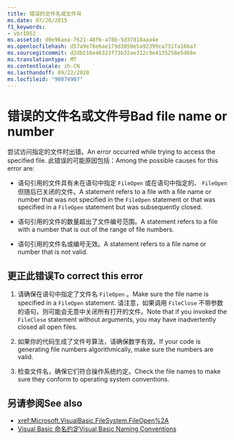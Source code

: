 ```yaml
---
title: 错误的文件名或文件号
ms.date: 07/20/2015
f1_keywords:
- vbrID52
ms.assetid: d0e96aea-7621-48f6-a78b-5d37d18aaa4e
ms.openlocfilehash: d57a9e78e6ae179d3050e5a92399ca731fa16ba7
ms.sourcegitcommit: d2db216e46323f73b32ae312c9e4135258e5d68e
ms.translationtype: MT
ms.contentlocale: zh-CN
ms.lasthandoff: 09/22/2020
ms.locfileid: "90874907"
---
```

# <a name="bad-file-name-or-number"></a><span data-ttu-id="cdba7-102">错误的文件名或文件号</span><span class="sxs-lookup"><span data-stu-id="cdba7-102">Bad file name or number</span></span>

<span data-ttu-id="cdba7-103">尝试访问指定的文件时出错。</span><span class="sxs-lookup"><span data-stu-id="cdba7-103">An error occurred while trying to access the specified file.</span></span> <span data-ttu-id="cdba7-104">此错误的可能原因包括：</span><span class="sxs-lookup"><span data-stu-id="cdba7-104">Among the possible causes for this error are:</span></span>  
  
- <span data-ttu-id="cdba7-105">语句引用的文件具有未在语句中指定 `FileOpen` 或在语句中指定的、 `FileOpen` 但随后已关闭的文件。</span><span class="sxs-lookup"><span data-stu-id="cdba7-105">A statement refers to a file with a file name or number that was not specified in the `FileOpen` statement or that was specified in a `FileOpen` statement but was subsequently closed.</span></span>  
  
- <span data-ttu-id="cdba7-106">语句引用的文件的数量超出了文件编号范围。</span><span class="sxs-lookup"><span data-stu-id="cdba7-106">A statement refers to a file with a number that is out of the range of file numbers.</span></span>  
  
- <span data-ttu-id="cdba7-107">语句引用的文件名或编号无效。</span><span class="sxs-lookup"><span data-stu-id="cdba7-107">A statement refers to a file name or number that is not valid.</span></span>  
  
## <a name="to-correct-this-error"></a><span data-ttu-id="cdba7-108">更正此错误</span><span class="sxs-lookup"><span data-stu-id="cdba7-108">To correct this error</span></span>  
  
1. <span data-ttu-id="cdba7-109">请确保在语句中指定了文件名 `FileOpen` 。</span><span class="sxs-lookup"><span data-stu-id="cdba7-109">Make sure the file name is specified in a `FileOpen` statement.</span></span> <span data-ttu-id="cdba7-110">请注意，如果调用 `FileClose` 不带参数的语句，则可能会无意中关闭所有打开的文件。</span><span class="sxs-lookup"><span data-stu-id="cdba7-110">Note that if you invoked the `FileClose` statement without arguments, you may have inadvertently closed all open files.</span></span>  
  
2. <span data-ttu-id="cdba7-111">如果你的代码生成了文件号算法，请确保数字有效。</span><span class="sxs-lookup"><span data-stu-id="cdba7-111">If your code is generating file numbers algorithmically, make sure the numbers are valid.</span></span>  
  
3. <span data-ttu-id="cdba7-112">检查文件名，确保它们符合操作系统约定。</span><span class="sxs-lookup"><span data-stu-id="cdba7-112">Check the file names to make sure they conform to operating system conventions.</span></span>  
  
## <a name="see-also"></a><span data-ttu-id="cdba7-113">另请参阅</span><span class="sxs-lookup"><span data-stu-id="cdba7-113">See also</span></span>

- <xref:Microsoft.VisualBasic.FileSystem.FileOpen%2A>
- [<span data-ttu-id="cdba7-114">Visual Basic 命名约定</span><span class="sxs-lookup"><span data-stu-id="cdba7-114">Visual Basic Naming Conventions</span></span>](../../programming-guide/program-structure/naming-conventions.md)
